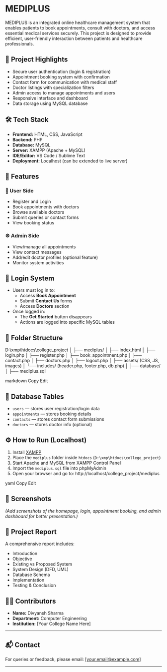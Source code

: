 # MEDIPLUS

MEDIPLUS is an integrated online healthcare management system that enables patients to book appointments, consult with doctors, and access essential medical services securely. This project is designed to provide efficient, user-friendly interaction between patients and healthcare professionals.

## 📌 Project Highlights

- Secure user authentication (login & registration)
- Appointment booking system with confirmation
- Contact form for communication with medical staff
- Doctor listings with specialization filters
- Admin access to manage appointments and users
- Responsive interface and dashboard
- Data storage using MySQL database

## 🛠 Tech Stack

- **Frontend:** HTML, CSS, JavaScript
- **Backend:** PHP
- **Database:** MySQL
- **Server:** XAMPP (Apache + MySQL)
- **IDE/Editor:** VS Code / Sublime Text
- **Deployment:** Localhost (can be extended to live server)

## 🚀 Features

### 👤 User Side
- Register and Login
- Book appointments with doctors
- Browse available doctors
- Submit queries or contact forms
- View booking status

### ⚙️ Admin Side
- View/manage all appointments
- View contact messages
- Add/edit doctor profiles (optional feature)
- Monitor system activities

## 🔐 Login System
- Users must log in to:
  - Access **Book Appointment**
  - Submit **Contact Us** forms
  - Access **Doctors** section
- Once logged in:
  - The **Get Started** button disappears
  - Actions are logged into specific MySQL tables

## 📂 Folder Structure

D:\xmp\htdocs\college_project
│
├── mediplus/
│ ├── index.html
│ ├── login.php
│ ├── register.php
│ ├── book_appointment.php
│ ├── contact.php
│ ├── doctors.php
│ ├── logout.php
│ ├── assets/ (CSS, JS, images)
│ └── includes/ (header.php, footer.php, db.php)
│
├── database/
│ ├── mediplus.sql

markdown
Copy
Edit

## 🧮 Database Tables

- `users` — stores user registration/login data
- `appointments` — stores booking details
- `contacts` — stores contact form submissions
- `doctors` — stores doctor info (optional)

## ⚙️ How to Run (Localhost)

1. Install [XAMPP](https://www.apachefriends.org/)
2. Place the `mediplus` folder inside `htdocs` (`D:\xmp\htdocs\college_project`)
3. Start Apache and MySQL from XAMPP Control Panel
4. Import the `mediplus.sql` file into phpMyAdmin
5. Open your browser and go to:
http://localhost/college_project/mediplus

yaml
Copy
Edit

## 📸 Screenshots

*(Add screenshots of the homepage, login, appointment booking, and admin dashboard for better presentation.)*

## 📄 Project Report

A comprehensive report includes:
- Introduction
- Objective
- Existing vs Proposed System
- System Design (DFD, UML)
- Database Schema
- Implementation
- Testing & Conclusion

## 🧑‍💻 Contributors

- **Name:** Divyansh Sharma
- **Department:** Computer Engineering
- **Institution:** [Your College Name Here]

---

## 📬 Contact

For queries or feedback, please email: [your.email@example.com]

---
